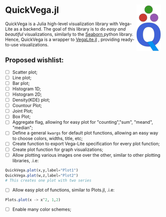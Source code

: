 # QuickVega.jl <img align="right" src="./images/quickvega_logo.png" height="150"></img>


QuickVega is a Julia high-level visualization library with Vega-Lite as a backend.
The goal of this library is to do *easy and beautiful* visualizations,
similarly to the [ Seaborn ]( https://github.com/mwaskom/seaborn ) python library.
Hence, QuickVega is a wrapper to
[VegaLite.jl]( https://github.com/queryverse/VegaLite.jl )
, providing ready-to-use visualizations.

## Proposed wishlist:
- [ ] Scatter plot;
- [ ] Line plot;
- [ ] Bar plot;
- [ ] Histogram 1D;
- [ ] Histogram 2D;
- [ ] Density(KDE) plot;
- [ ] Countour Plot;
- [ ] Joint Plot;
- [ ] Box Plot;
- [ ] Aggregate flag, allowing for easy plot for "counting","sum", "meand", "median";
- [ ] Define a general `kwargs` for default plot functions, allowing
an easy way to choose colors, widths, title, etc;
- [ ] Create function to export Vega-Lite specification
for every plot function;
- [ ] Create plot function for graph visualizations;
- [ ] Allow plotting various images one over the other, similar to
other plotting libraries, .i.e:
```julia
QuickVega.plot(x,y,label="Plot1")
QuickVega.plot(w,z,label="Plot2")
# This creates one plot with two series
```
- [ ] Allow easy plot of functions, similar to Plots.jl, .i.e:
```julia
Plots.plot(x -> x^2, 1,2)
```
- [ ] Enable many color schemes;

